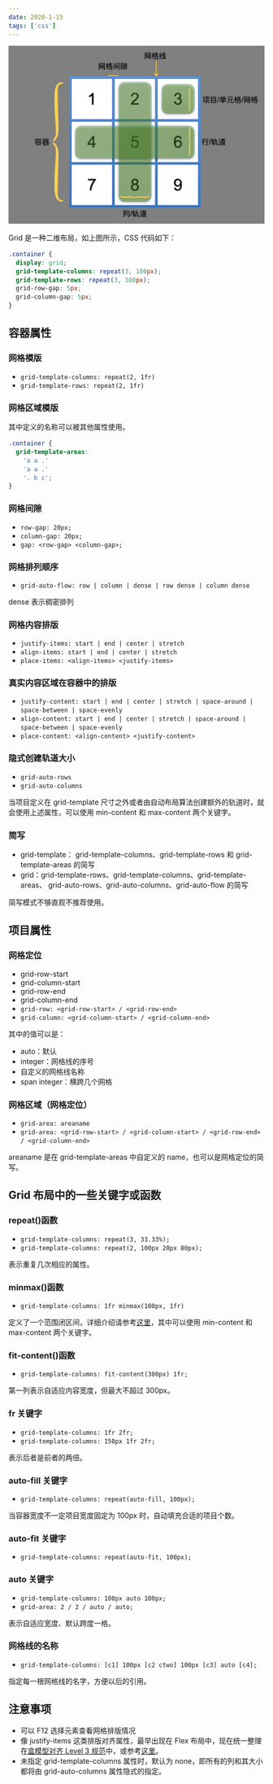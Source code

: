 ```yaml
---
date: 2020-1-15
tags: ['css']
---
```


![Grid](../assets/blogs/grid.png)

Grid 是一种二维布局，如上图所示，CSS 代码如下：

```css
.container {
  display: grid;
  grid-template-columns: repeat(3, 100px);
  grid-template-rows: repeat(3, 100px);
  grid-row-gap: 5px;
  grid-column-gap: 5px;
}
```

## 容器属性

### 网格模版

- `grid-template-columns: repeat(2, 1fr)`
- `grid-template-rows: repeat(2, 1fr)`

### 网格区域模版

其中定义的名称可以被其他属性使用。

```css
.container {
  grid-template-areas:
    'a a .'
    'a a .'
    '. b c';
}
```

### 网格间隙

- `row-gap: 20px;`
- `column-gap: 20px;`
- `gap: <row-gap> <column-gap>;`

### 网格排列顺序

- `grid-auto-flow: row | column | dense | row dense | column dense`

dense 表示稠密排列

### 网格内容排版

- `justify-items: start | end | center | stretch`
- `align-items: start | end | center | stretch`
- `place-items: <align-items> <justify-items>`

### 真实内容区域在容器中的排版

- `justify-content: start | end | center | stretch | space-around | space-between | space-evenly`
- `align-content: start | end | center | stretch | space-around | space-between | space-evenly`
- `place-content: <align-content> <justify-content>`

### 隐式创建轨道大小

- `grid-auto-rows`
- `grid-auto-columns`

当项目定义在 grid-template 尺寸之外或者由自动布局算法创建额外的轨道时，就会使用上述属性，可以使用 min-content 和 max-content 两个关键字。

### 简写

- grid-template： grid-template-columns、grid-template-rows 和 grid-template-areas 的简写
- grid：grid-template-rows、grid-template-columns、grid-template-areas、 grid-auto-rows、grid-auto-columns、grid-auto-flow 的简写

简写模式不够直观不推荐使用。

## 项目属性

### 网格定位

- grid-row-start
- grid-column-start
- grid-row-end
- grid-column-end
- `grid-row: <grid-row-start> / <grid-row-end>`
- `grid-column: <grid-column-start> / <grid-column-end>`

其中的值可以是：

- auto：默认
- integer：网格线的序号
- 自定义的网格线名称
- span integer：横跨几个网格

### 网格区域（网格定位）

- `grid-area: areaname`
- `grid-area: <grid-row-start> / <grid-column-start> / <grid-row-end> / <grid-column-end>`

areaname 是在 grid-template-areas 中自定义的 name，也可以是网格定位的简写。

## Grid 布局中的一些关键字或函数

### repeat()函数

- `grid-template-columns: repeat(3, 33.33%);`
- `grid-template-columns: repeat(2, 100px 20px 80px);`

表示重复几次相应的属性。

### minmax()函数

- `grid-template-columns: 1fr minmax(100px, 1fr)`

定义了一个范围闭区间，详细介绍请参考[这里](https://developer.mozilla.org/zh-CN/docs/Web/CSS/minmax)，其中可以使用 min-content 和 max-content 两个关键字。

### fit-content()函数

- `grid-template-columns: fit-content(300px) 1fr;`

第一列表示自适应内容宽度，但最大不超过 300px。

### fr 关键字

- `grid-template-columns: 1fr 2fr;`
- `grid-template-columns: 150px 1fr 2fr;`

表示后者是前者的两倍。

### auto-fill 关键字

- `grid-template-columns: repeat(auto-fill, 100px);`

当容器宽度不一定项目宽度固定为 100px 时，自动填充合适的项目个数。

### auto-fit 关键字

- `grid-template-columns: repeat(auto-fit, 100px);`

### auto 关键字

- `grid-template-columns: 100px auto 100px;`
- `grid-area: 2 / 2 / auto / auto;`

表示自适应宽度、默认跨度一格。

### 网格线的名称

- `grid-template-columns: [c1] 100px [c2 ctwo] 100px [c3] auto [c4];`

指定每一根网格线的名字，方便以后的引用。

## 注意事项

- 可以 F12 选择元素查看网格排版情况
- 像 justify-items 这类排版对齐属性，最早出现在 Flex 布局中，现在统一整理在[盒模型对齐 Level 3 规范](https://drafts.csswg.org/css-align/)中，或参考[这里](https://developer.mozilla.org/zh-CN/docs/Web/CSS/CSS_Grid_Layout/Box_Alignment_in_CSS_Grid_Layout)。
- 未指定 grid-template-columns 属性时，默认为 none，即所有的列和其大小都将由 grid-auto-columns 属性隐式的指定。

[1]: https://developer.mozilla.org/zh-CN/docs/Web/CSS/CSS_Grid_Layout

